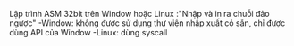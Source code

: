 Lập trình ASM 32bit trên Window hoặc Linux :"Nhập và in ra chuỗi đảo ngược"
-Window: không được sử dụng thư viện nhập xuất có sắn, chỉ được dùng API của Window
-Linux: dùng syscall
